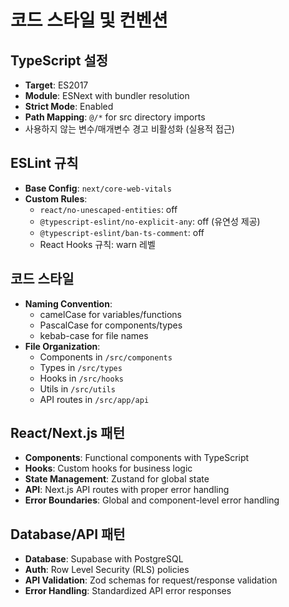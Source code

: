 # 코드 스타일 및 컨벤션

## TypeScript 설정
- **Target**: ES2017
- **Module**: ESNext with bundler resolution
- **Strict Mode**: Enabled
- **Path Mapping**: `@/*` for src directory imports
- 사용하지 않는 변수/매개변수 경고 비활성화 (실용적 접근)

## ESLint 규칙
- **Base Config**: `next/core-web-vitals`
- **Custom Rules**:
  - `react/no-unescaped-entities`: off
  - `@typescript-eslint/no-explicit-any`: off (유연성 제공)
  - `@typescript-eslint/ban-ts-comment`: off
  - React Hooks 규칙: warn 레벨

## 코드 스타일
- **Naming Convention**: 
  - camelCase for variables/functions
  - PascalCase for components/types
  - kebab-case for file names
- **File Organization**:
  - Components in `/src/components`
  - Types in `/src/types`
  - Hooks in `/src/hooks`
  - Utils in `/src/utils`
  - API routes in `/src/app/api`

## React/Next.js 패턴
- **Components**: Functional components with TypeScript
- **Hooks**: Custom hooks for business logic
- **State Management**: Zustand for global state
- **API**: Next.js API routes with proper error handling
- **Error Boundaries**: Global and component-level error handling

## Database/API 패턴
- **Database**: Supabase with PostgreSQL
- **Auth**: Row Level Security (RLS) policies
- **API Validation**: Zod schemas for request/response validation
- **Error Handling**: Standardized API error responses